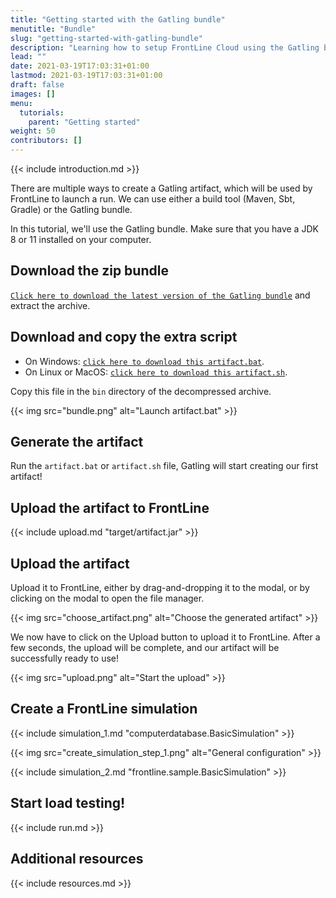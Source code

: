 ```yaml
---
title: "Getting started with the Gatling bundle"
menutitle: "Bundle"
slug: "getting-started-with-gatling-bundle"
description: "Learning how to setup FrontLine Cloud using the Gatling bundle"
lead: ""
date: 2021-03-19T17:03:31+01:00
lastmod: 2021-03-19T17:03:31+01:00
draft: false
images: []
menu:
  tutorials:
    parent: "Getting started"
weight: 50
contributors: []
---
```


{{< include introduction.md >}}

There are multiple ways to create a Gatling artifact, which will be used by FrontLine to launch a run. We can use either a build tool (Maven, Sbt, Gradle) or the Gatling bundle.

In this tutorial, we'll use the Gatling bundle. Make sure that you have a JDK 8 or 11 installed on your computer.

## Download the zip bundle
[`Click here to download the latest version of the Gatling bundle`](https://gatling.io/open-source/start-testing) and extract the archive.

## Download and copy the extra script

* On Windows: [`click here to download this artifact.bat`](https://raw.githubusercontent.com/gatling/gatling/master/gatling-bundle/src/universal/bin/artifact.bat).
* On Linux or MacOS: [`click here to download this artifact.sh`](https://raw.githubusercontent.com/gatling/gatling/master/gatling-bundle/src/universal/bin/artifact.sh).

Copy this file in the `bin` directory of the decompressed archive.

{{< img src="bundle.png" alt="Launch artifact.bat" >}}

## Generate the artifact

Run the `artifact.bat` or `artifact.sh` file, Gatling will start creating our first artifact!

## Upload the artifact to FrontLine

{{< include upload.md "target/artifact.jar" >}}

## Upload the artifact

Upload it to FrontLine, either by drag-and-dropping it to the modal, or by clicking on the modal to open the file manager.

{{< img src="choose_artifact.png" alt="Choose the generated artifact" >}}

We now have to click on the Upload button to upload it to FrontLine. After a few seconds, the upload will be complete, and our artifact will be successfully ready to use!

{{< img src="upload.png" alt="Start the upload" >}}

## Create a FrontLine simulation

{{< include simulation_1.md "computerdatabase.BasicSimulation" >}}

{{< img src="create_simulation_step_1.png" alt="General configuration" >}}

{{< include simulation_2.md "frontline.sample.BasicSimulation" >}}

## Start load testing!

{{< include run.md >}}

## Additional resources

{{< include resources.md >}}

